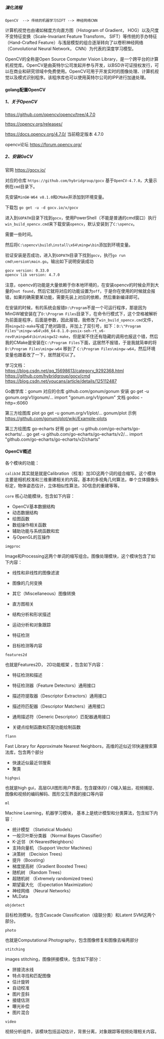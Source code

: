 ##### 演化流程

`OpenCV  --> 传统的机器学习SIFT --> 神经网络CNN`

计算机视觉也由诸如梯度方向直方图（Histogram of Gradient， HOG）以及尺度不变特征变换（Scale-Invariant Feature Transform， SIFT）等传统的手办特征（Hand-Crafted Feature）与浅层模型的组合逐渐转向了以卷积神经网络（Convolutional Neural Network， CNN）为代表的深度学习模型。

OpenCV的全称是Open Source Computer Vision Library，是一个跨平台的计算机视觉库。OpenCV是由英特尔公司发起并参与开发，以BSD许可证授权发行，可以在商业和研究领域中免费使用。OpenCV可用于开发实时的图像处理、计算机视觉以及模式识别程序。该程序库也可以使用英特尔公司的IPP进行加速处理。


#### golang配置OpenCV

##### 1、关于OpenCV

https://github.com/opencv/opencv/tree/4.7.0

https://opencv.org/releases/

https://docs.opencv.org/4.7.0/  当前稳定版本 4.7.0

opencv论坛 https://forum.opencv.org/


##### 2、安装GoCV

官网 https://gocv.io/

对应的仓库 `https://github.com/hybridgroup/gocv`  基于`OpenCV-4.7.0`，大量示例在`cmd`目录下。

先安装`MinGW-W64 v8.1.0`和`CMake`并添加到环境变量。

下载包 `go get -u -d gocv.io/x/gocv`

进入到`GOPATH`目录下找到`gocv`，使用PowerShell（不能是普通的cmd窗口）执行`win_build_opencv.cmd`来下载安装`opencv`，默认安装到了`C:\opencv`。

需要一些时间。

然后将`C:\opencv\build\install\x64\mingw\bin`添加到环境变量。

验证安装是否成功，进入到`GOPATH`目录下找到`gocv`，执行`go run cmd\version\main.go`。输出如下说明安装成功

```bash
gocv version: 0.33.0
opencv lib version: 4.7.0
```

注意，opencv的功能是大量依赖于你本地环境的，在安装opencv的时候会开到大量的`not found`，然后它就将对应的功能设置为`off`，于是你在使用的时候就会报错，如果的确需要某功能，需要先装上对应的依赖，然后重新编译即可。

在安装的时候，有的系统会报错`D:\Program`不是一个可运行程序，那是因为MinGW被安装在了`D:\Program Files`目录下，在命令行模式下，这个空格被解析为前面是程序，后面是参数，因此报错，我修改了`win_build_opencv.cmd`文件，将`mingw32-make`写成了绝对路径，并加上了双引号，如下：`D:\"Program Files"\mingw-w64\x86_64-8.1.0-posix-seh-rt_v6-rev0\mingw64\bin\mingw32-make`，但是架不住还有隐藏的调用也报这个错，然后我的CMake是安装在`C:\Program Files`下面，这居然不报错，于是我就简单的将`D:\Program Files\mingw-w64` 移到了 `C:\Program Files\mingw-w64`，然后环境变量也跟着改了一下，居然就可以了。


学习文档：  
https://blog.csdn.net/qq_15698613/category_9292368.html  
https://github.com/hybridgroup/gocv/cmd  
https://blog.csdn.net/youcans/article/details/125112487

Go数学库：gonum
对应的仓库 github.com/gonum/gonum
安装 go get -u gonum.org/v1/gonum/...
import "gonum.org/v1/gonum"
文档 godoc -http=:6060

第三方绘图库 plot
go get -u gonum.org/v1/plot/...
gonum/plot 示例  https://github.com/gonum/plot/wiki/Example-plots

第三方绘图库 go-echarts 好用
go get -u github.com/go-echarts/go-echarts/...
go get -u github.com/go-echarts/go-echarts/v2/...
import "github.com/go-echarts/go-echarts/v2/charts"


#### OpenCV概述

各个模块的功能：

`calib3d`
其实就是就是Calibration（校准）加3D这两个词的组合缩写。这个模块主要是相机校准和三维重建相关的内容。基本的多视角几何算法，单个立体摄像头标定，物体姿态估计，立体相似性算法，3D信息的重建等等。

`core`
核心功能模块，包含如下内容：

- OpenCV基本数据结构
- 动态数据结构
- 绘图函数
- 数组操作相关函数
- 辅助功能与系统函数和宏
- 与OpenGL的互操作

`imgproc`

Image和Processing这两个单词的缩写组合。图像处理模块，这个模块包含了如下内容：

- 线性和非线性的图像滤波

- 图像的几何变换
- 其它（Miscellaneous）图像转换
- 直方图相关
- 结构分析和形状描述
- 运动分析和对象跟踪
- 特征检测
- 目标检测等内容

`features2d`

也就是Features2D， 2D功能框架 ，包含如下内容：

- 特征检测和描述

- 特征检测器（Feature Detectors）通用接口
- 描述符提取器（Descriptor Extractors）通用接口
- 描述符匹配器（Descriptor Matchers）通用接口
- 通用描述符（Generic Descriptor）匹配器通用接口
- 关键点绘制函数和匹配功能绘制函数

`flann`

 Fast Library for Approximate Nearest Neighbors，高维的近似近邻快速搜索算法库，包含两个部分

- 快速近似最近邻搜索
- 聚类

`highgui`

也就是high gui，高层GUI图形用户界面，包含媒体的I / O输入输出，视频捕捉、图像和视频的编码解码、图形交互界面的接口等内容

`ml`


Machine Learning，机器学习模块， 基本上是统计模型和分类算法，包含如下内容：

- 统计模型 （Statistical Models）
- 一般贝叶斯分类器 （Normal Bayes Classifier）
- K-近邻 （K-NearestNeighbors）
- 支持向量机 （Support Vector Machines）
- 决策树 （Decision Trees）
- 提升（Boosting）
- 梯度提高树（Gradient Boosted Trees）
- 随机树 （Random Trees）
- 超随机树 （Extremely randomized trees）
- 期望最大化 （Expectation Maximization）
- 神经网络 （Neural Networks）
- MLData

`objdetect`

目标检测模块，包含Cascade Classification（级联分类）和Latent SVM这两个部分。

`photo`

也就是Computational Photography，包含图像修复和图像去噪两部分

`stitching`

images stitching，图像拼接模块，包含如下部分：

- 拼接流水线
- 特点寻找和匹配图像
- 估计旋转
- 自动校准
- 图片歪斜
- 接缝估测
- 曝光补偿
- 图片混合

`video`


视频分析组件，该模块包括运动估计，背景分离，对象跟踪等视频处理相关内容。





